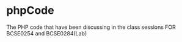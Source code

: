 # phpCode
The PHP code that have been discussing in the class sessions
FOR BCSE0254 and BCSE0284(Lab)
